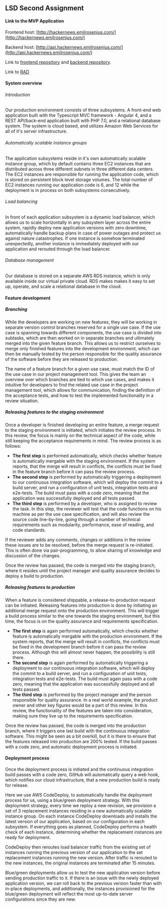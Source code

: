 ## LSD Second Assignment

#### Link to the MVP Application

Frontend host: [http://hackernews.emilrosenius.com/](http://hackernews.emilrosenius.com/)

Backend host: [http://api.hackernews.emilrosenius.com/](http://api.hackernews.emilrosenius.com/)

Link to [frontend repository](https://github.com/ERPedersen/HackerNewsFrontend) and [backend repository](https://github.com/ERPedersen/HackerNewsBackend).

Link to [RAD](https://github.com/ruvazi/HackerNews/blob/master/RAD.md)

#### System overview

###### Introduction

Our production environment consists of three subsystems. A front-end web application built with the Typescript MVC framework - Angular 4, and a REST API/back-end application built with PHP 7.0, and a relational database system. The system is cloud based, and utilizes Amazon Web Services for all of it's server infrastructure. 

###### Automatically scalable instance groups

The application subsystems reside in it's own automatically scalable instance group, which by default contains three EC2 instances that are distributed across three different subnets in three different data centers. The EC2 instances are responsible for running the application code, which is stored on persistent block level storage volumes. The total number of EC2 instances running our application code is 6, and 12 while the deployment is in process on both subsystems consecutively. 

###### Load balancing

In front of each application subsystem is a dynamic load balancer, which allows us to scale horizontally in any subsystem layer across the entire system, rapidly deploy new application versions with zero downtime, automatically handle backup plans in case of power outages and protect us against nature catastrophes. If one instance is somehow terminated unexpectedly, another instance is immediately deployed with our application and rerouted through the load balancer. 

###### Database management

Our database is stored on a separate AWS RDS instance, which is only available inside our virtual private cloud. RDS makes makes it easy to set up, operate, and scale a relational database in the cloud.

#### Feature development

##### Branching

While the developers are working on new features, they will be working in separate version control branches reserved for a single use case. If the use case is spanning towards different components, the use case is divided into subtasks, which are then worked on in separate branches and ultimately merged into the given feature branch. This allows us to restrict ourselves to merge only finished features into the development environment, which can then be manually tested by the person responsible for the quality assurance of the software before they are released to production.

The name of a feature branch for a given use case, must match the ID of the use case in our project management tool. This gives the team an overview over which branches are tied to which use cases, and makes it intuitive for developers to find the related use case in the project management tool, which allows for communication, finding the definition of the acceptance tests, and how to test the implemented functionality in a review situation. 

##### Releasing features to the staging environment

Once a developer is finished developing an entire feature, a merge request to the staging environment is initiated, which initiates the review process. In this review, the focus is mainly on the technical aspect of the code, while still keeping the acceptance requirements in mind. The review process is as follows:

- **The first step** is performed automatically, which checks whether feature is automatically mergable with the staging environment. If the system reports, that the merge will result in conflicts, the conflicts must be fixed in the feature branch before it can pass the review process.
- **The second step** is performed by automatically triggering a deployment to our continuous integration software, which will deploy the commit to a build server, and run a configuration of unit tests, integration tests and e2e-tests. The build must pass with a code zero, meaning that the application was successfully deployed and all tests passed.
- **The third step** is performed by a developer, who is assigned to review the task. In this step, the reviewer will test that the code functions on his machine as per the use case specification, and will also review the source code line-by-line, going through a number of technical requirements such as modularity, performance, ease of reading, and code standards.

If the reviewer adds any comments, changes or additions in the review these issues are to be resolved, before the merge request is re-initiated. This is often done via pair-programming, to allow sharing of knowledge and discussion of the changes.

Once the review has passed, the code is merged into the staging branch, where it resides until the project manager and quality assurance decides to deploy a build to production. 

##### Releasing features to production

When a feature is considered shippable, a release-to-production request can be initiated. Releasing features into production is done by initiating an additional merge request onto the production environment. This will trigger a build process similar to the one towards the staging environment, but this time, the focus is on the quality assurance and requirements specification.

- **The first step** is again performed automatically, which checks whether feature is automatically mergable with the production environment. If the system reports, that the merge will result in conflicts, the conflicts must be fixed in the development branch before it can pass the review process. Although this will almost never happen, the possibility is still there.
- **The second step** is again performed by automatically triggering a deployment to our continuous integration software, which will deploy the commit to a build server, and run a configuration of unit tests, integration tests and e2e-tests. The build must again pass with a code zero, meaning that the application was successfully deployed and all tests passed.
- **The third step** is performed by the project manager and the person responsible for quality assurance. In a real world example, the product owner and other key figures would be a part of this review. In this review, the functionality of the features are taken into consideration, making sure they live up to the requirements specification. 

Once the review has passed, the code is merged into the production branch, where it triggers one last build with the continuous integration software. This might be seen as a bit overkill, but it is there to ensure that the features released into production are 200% tested. If the build passes with a code zero, and automatic deployment process is initiated.

#### Deployment process

Once the deployment process is initiated and the continuous integration build passes with a code zero, GitHub will automatically query a web hook, which notifies our cloud infrastructure, that a new production build is ready for release.

Here we use AWS CodeDeploy, to automatically handle the deployment process for us, using a blue/green deployment strategy. With this deployment strategy, every time we reploy a new revision, we provision a set of 3 replacement instances residing in a new automatically scalable instance group. On each instance CodeDeploy downloads and installs the latest version of our application, based on our configuration in each subsystem. If everything goes as planned, CodeDeploy performs a health check of each instance, determining whether the replacement instances are ready for deployment.

CodeDeploy then reroutes load balancer traffic from the existing set of instances running the previous version of our application to the set replacement instances running the new version. After traffic is rerouted to the new instances, the original instances are terminated after 15 minutes. 

Blue/green deployments allow us to test the new application version before sending production traffic to it. If there is an issue with the newly deployed application version, we can roll back to the previous version faster than with in-place deployments, and additionally, the instances provisioned for the blue/green deployment will reflect the most up-to-date server configurations since they are new.

